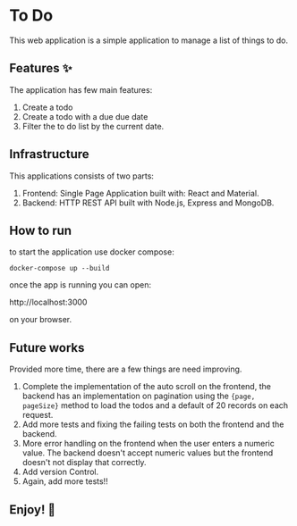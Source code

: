 # To Do

This web application is a simple application to manage a list of things to do.

## Features ✨

The application has few main features:

1. Create a todo
2. Create a todo with a due due date
3. Filter the to do list by the current date.

## Infrastructure

This applications consists of two parts:

1. Frontend: Single Page Application built with: React and Material.
2. Backend: HTTP REST API built with Node.js, Express and MongoDB.

## How to run

to start the application use docker compose:

`docker-compose up --build`

once the app is running you can open:

http://localhost:3000

on your browser.

## Future works

Provided more time, there are a few things are need improving.

1. Complete the implementation of the auto scroll on the frontend, the backend has an implementation on pagination using the `{page, pageSize}` method to load the todos and a default of 20 records on each request.
2. Add more tests and fixing the failing tests on both the frontend and the backend.
3. More error handling on the frontend when the user enters a numeric value. The backend doesn't accept numeric values but the frontend doesn't not display that correctly.
4. Add version Control.
5. Again, add more tests!!

## Enjoy! 🚀
